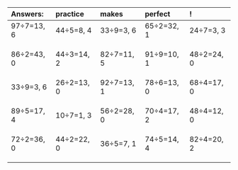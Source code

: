 | Answers: | practice | makes | perfect | ! |
| :--- | :--- | :--- | :--- | :--- |
| 97÷7=13, 6 | 44÷5=8, 4 | 33÷9=3, 6 | 65÷2=32, 1 | 24÷7=3, 3 | 
|   |   |   |   |   | 
|   |   |   |   |   | 
|   |   |   |   |   | 
| 86÷2=43, 0 | 44÷3=14, 2 | 82÷7=11, 5 | 91÷9=10, 1 | 48÷2=24, 0 | 
|   |   |   |   |   | 
|   |   |   |   |   | 
|   |   |   |   |   | 
| 33÷9=3, 6 | 26÷2=13, 0 | 92÷7=13, 1 | 78÷6=13, 0 | 68÷4=17, 0 | 
|   |   |   |   |   | 
|   |   |   |   |   | 
|   |   |   |   |   | 
| 89÷5=17, 4 | 10÷7=1, 3 | 56÷2=28, 0 | 70÷4=17, 2 | 48÷4=12, 0 | 
|   |   |   |   |   | 
|   |   |   |   |   | 
|   |   |   |   |   | 
| 72÷2=36, 0 | 44÷2=22, 0 | 36÷5=7, 1 | 74÷5=14, 4 | 82÷4=20, 2 | 
|   |   |   |   |   | 
|   |   |   |   |   | 
|   |   |   |   |   | 
